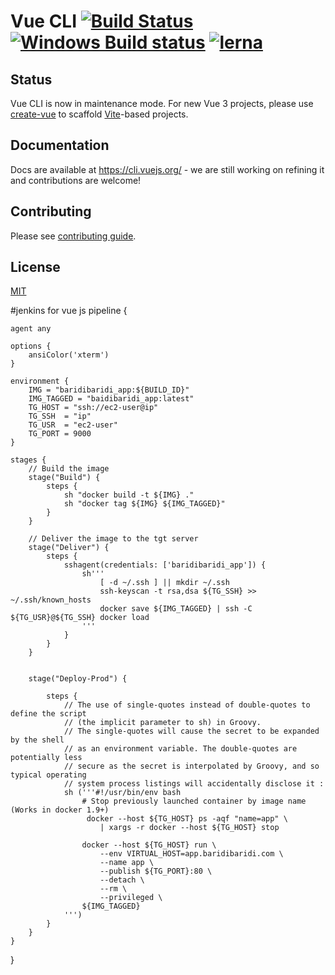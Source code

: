# Vue CLI [![Build Status](https://circleci.com/gh/vuejs/vue-cli/tree/dev.svg?style=shield)](https://circleci.com/gh/vuejs/vue-cli/tree/dev) [![Windows Build status](https://ci.appveyor.com/api/projects/status/rkpafdpdwie9lqx0/branch/dev?svg=true)](https://ci.appveyor.com/project/yyx990803/vue-cli/branch/dev) [![lerna](https://img.shields.io/badge/maintained%20with-lerna-cc00ff.svg)](https://lerna.js.org/)

## Status

Vue CLI is now in maintenance mode. For new Vue 3 projects, please use [create-vue](https://github.com/vuejs/create-vue) to scaffold [Vite](https://vitejs.dev/)-based projects.

## Documentation

Docs are available at https://cli.vuejs.org/ - we are still working on refining it and contributions are welcome!

## Contributing

Please see [contributing guide](https://github.com/vuejs/vue-cli/blob/dev/.github/CONTRIBUTING.md).

## License

[MIT](https://github.com/vuejs/vue-cli/blob/dev/LICENSE)

#jenkins for vue js
pipeline {

    agent any

    options {
        ansiColor('xterm')
    }

    environment {
        IMG = "baridibaridi_app:${BUILD_ID}"
        IMG_TAGGED = "baidibaridi_app:latest"
        TG_HOST = "ssh://ec2-user@ip"
        TG_SSH  = "ip"
        TG_USR  = "ec2-user"
        TG_PORT = 9000
    }

    stages {
        // Build the image
        stage("Build") {
            steps {
                sh "docker build -t ${IMG} ."
                sh "docker tag ${IMG} ${IMG_TAGGED}"
            }
        }

        // Deliver the image to the tgt server
        stage("Deliver") {
            steps {
                sshagent(credentials: ['baridibaridi_app']) {
                    sh'''
                        [ -d ~/.ssh ] || mkdir ~/.ssh
                        ssh-keyscan -t rsa,dsa ${TG_SSH} >> ~/.ssh/known_hosts
                        docker save ${IMG_TAGGED} | ssh -C ${TG_USR}@${TG_SSH} docker load
                    '''
                }
            }
        }


        stage("Deploy-Prod") {

            steps {
                // The use of single-quotes instead of double-quotes to define the script
                // (the implicit parameter to sh) in Groovy.
                // The single-quotes will cause the secret to be expanded by the shell
                // as an environment variable. The double-quotes are potentially less
                // secure as the secret is interpolated by Groovy, and so typical operating
                // system process listings will accidentally disclose it :
                sh ('''#!/usr/bin/env bash
                    # Stop previously launched container by image name (Works in docker 1.9+)
                     docker --host ${TG_HOST} ps -aqf "name=app" \
                        | xargs -r docker --host ${TG_HOST} stop

                    docker --host ${TG_HOST} run \
                        --env VIRTUAL_HOST=app.baridibaridi.com \
                        --name app \
                        --publish ${TG_PORT}:80 \
                        --detach \
                        --rm \
                        --privileged \
                    ${IMG_TAGGED}
                ''')
            }
        }
    }    
}







